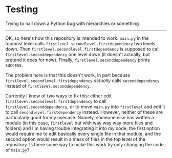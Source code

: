 # Testing
Trying to nail down a Python bug with hierarchies or something

---
OK, so here's how this repository is intended to work. `main.py` in the topmost level calls `firstlevel.secondlevel.firstdependency` two levels down. Then `firstlevel.secondlevel.firstdependency` is supposed to call `firstlevel.seconddependency` one level down (it doesn't actually, but pretend it does for now). Finally, `firstlevel.seconddependency` prints `SUCCESS`.

The problem here is that this doesn't work, in part because `firstlevel.secondlevel.firstdependency` *actually* calls `seconddependency` instead of `firstlevel.seconddependency`.

Currently I know of two ways to fix this: either edit `firstlevel.secondlevel.firstdependency` to call `firstlevel.seconddependency`, or to move `main.py` into `firstlevel` and edit it to call `secondlevel.firstdependency` instead. However, neither of these are particularly good for my usecase. Namely, someone else has written a module (in this case, `firstlevel` but with way way way more files and folders) and I'm having trouble integrating it into my code; the first option would require me to edit basically every single file in that module, and the second option would result in a mess of files in the top level of the repository. Is there some way to make this work by only changing the code of `main.py`?
